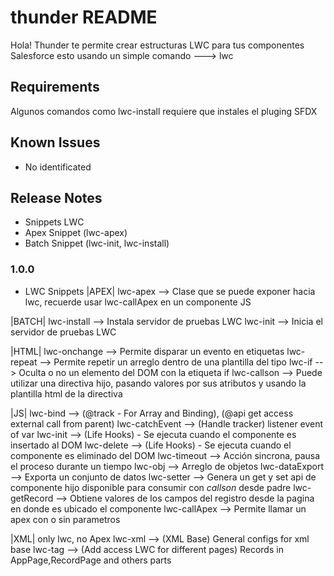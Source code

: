 # thunder README

Hola! 
Thunder te permite crear estructuras LWC para tus componentes Salesforce
esto usando un simple comando ---> lwc

## Requirements

Algunos comandos como lwc-install requiere que instales el pluging SFDX


## Known Issues

- No identificated

## Release Notes

- Snippets LWC
- Apex Snippet (lwc-apex)
- Batch Snippet (lwc-init, lwc-install)

### 1.0.0

- LWC Snippets
|APEX|
lwc-apex --> Clase que se puede exponer hacia lwc, recuerde usar lwc-callApex en un componente JS

|BATCH|
lwc-install --> Instala servidor de pruebas LWC
lwc-init --> Inicia el servidor de pruebas LWC

|HTML|
lwc-onchange --> Permite disparar un evento en etiquetas </lightning-input>
lwc-repeat --> Permite repetir un arreglo dentro de una plantilla del tipo </template>
lwc-if --> Oculta o no un elemento del DOM con la etiqueta if
lwc-callson --> Puede utilizar una directiva hijo, pasando valores por sus atributos y usando la plantilla html de la directiva

|JS|
lwc-bind --> (@track - For Array and Binding), (@api get access external call from parent)
lwc-catchEvent --> (Handle tracker) listener event of var
lwc-init --> (Life Hooks) - Se ejecuta cuando el componente es insertado al DOM
lwc-delete --> (Life Hooks) - Se ejecuta cuando el componente es eliminado del DOM
lwc-timeout --> Acción sincrona, pausa el proceso durante un tiempo
lwc-obj --> Arreglo de objetos
lwc-dataExport --> Exporta un conjunto de datos
lwc-setter --> Genera un get y set api de componente hijo disponible para consumir con *callson* desde padre
lwc-getRecord --> Obtiene valores de los campos del registro desde la pagina en donde es ubicado el componente
lwc-callApex --> Permite llamar un apex con o sin parametros

|XML| only lwc, no Apex
lwc-xml --> (XML Base) General configs for xml base
lwc-tag --> (Add access LWC for different pages) Records in AppPage,RecordPage and others parts